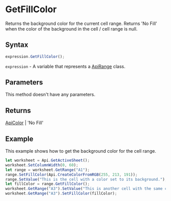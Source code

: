 # GetFillColor

Returns the background color for the current cell range. Returns 'No Fill' when the color of the background in the cell / cell range is null.

## Syntax

```javascript
expression.GetFillColor();
```

`expression` - A variable that represents a [ApiRange](../ApiRange.md) class.

## Parameters

This method doesn't have any parameters.

## Returns

[ApiColor](../../ApiColor/ApiColor.md) \| 'No Fill'

## Example

This example shows how to get the background color for the cell range.

```javascript editor-xlsx
let worksheet = Api.GetActiveSheet();
worksheet.SetColumnWidth(0, 60);
let range = worksheet.GetRange("A1");
range.SetFillColor(Api.CreateColorFromRGB(255, 213, 191));
range.SetValue("This is the cell with a color set to its background.");
let fillColor = range.GetFillColor();
worksheet.GetRange("A3").SetValue("This is another cell with the same color set to its background");
worksheet.GetRange("A3").SetFillColor(fillColor);
```
